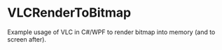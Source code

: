 # VLCRenderToBitmap
Example usage of VLC in C#/WPF to render bitmap into memory (and to screen after).
